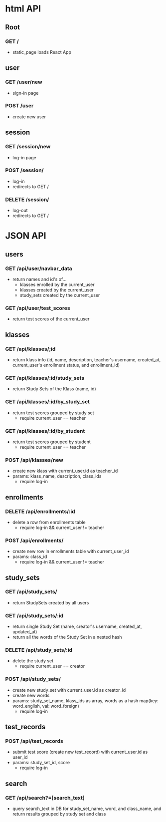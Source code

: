 # html API
## Root
### GET /
  * static_page loads React App

## user
### GET /user/new
  * sign-in page
### POST /user
  * create new user

## session
### GET /session/new
  * log-in page
### POST /session/
  * log-in
  * redirects to GET /
### DELETE /session/
  * log-out
  * redirects to GET /


# JSON API

## users
### GET /api/user/navbar_data
* return names and id's of...
  * klasses enrolled by the current_user
  * klasses created by the current_user
  * study_sets created by the current_user
### GET /api/user/test_scores
* return test scores of the current_user

## klasses
### GET /api/klasses/;id
  * return klass info (id, name, description, teacher's username, created_at, current_user's enrollment status, and enrollment_id)

### GET /api/klasses/:id/study_sets
  * return Study Sets of the Klass (name, id)

### GET /api/klasses/:id/by_study_set
  * return test scores grouped by study set
    * require current_user == teacher

### GET /api/klasses/:id/by_student
  * return test scores grouped by student
    * require current_user == teacher
    
### POST /api/klasses/new
  * create new klass with current_user.id as teacher_id
  * params: klass_name, description, class_ids
    * require log-in

## enrollments
### DELETE /api/enrollments/:id
  * delete a row from enrollments table
    * require log-in && current_user != teacher
### POST /api/enrollments/
  * create new row in enrollments table with current_user_id
  * params: class_id
    * require log-in && current_user != teacher


## study_sets
### GET /api/study_sets/
  * return StudySets created by all users
### GET /api/study_sets/:id
  * return single Study Set (name, creator's username, created_at, updated_at)
  * return all the words of the Study Set in a nested hash
### DELETE /api/study_sets/:id
  * delete the study set
    * require current_user == creator
### POST /api/study_sets/
  * create new study_set with current_user.id as creator_id
  * create new words
  * params: study_set_name, klass_ids as array, words as a hash map(key: word_english, val: word_foreign)
    * require log-in

## test_records
### POST /api/test_records
* submit test score (create new test_record) with current_user.id as user_id
* params: study_set_id, score
  * require log-in

## search
### GET /api/search?=[search_text]
* query search_text in DB for study_set_name, word, and class_name, and return results grouped by study set and class
